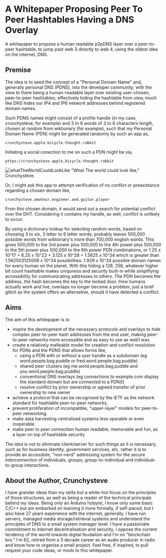 # A Whitepaper Proposing Peer To Peer Hashtables Having a DNS Overlay

A whitepaper to propose a human readable p2pDNS layer over a peer-to-peer hashtable, to jump past web 3 directly to web 4, using the oldest idea 
on the internet, DNS.

## Premise
The idea is to seed the concept of a "Personal Domain Name" and, generally personal DNS (PDNS), into the developer community, with the view to 
there being a human-readable layer over existing user-chosen, peer-to-peer hashtables, effectively hiding the hashtable from view, much like DNS 
hides our IP4 and IP6 network addresses behind registered domain names.

Such PDNS names might consist of a profile handle (in my case, crunchysteve, for example) and 3 to 6 words of 3 to 6 characters length, chosen at 
random from wiktionary (for example), such that my Personal Domain Name (PDN) might be generated randomly by such an app as, 

```crunchysteve.apple.bicycle.thought.rabbit```

Initiating a social conection to me on such a PDN might be via,

```pttps://crunchysteve.apple.bicycle.thought.rabbit```

![whatTheWorldCouldLookLike](https://github.com/crunchysteve/peer-to-peer-dns-overlay/assets/46626696/c36357ad-0033-448d-8ee8-f42bd38c7129)
"What The world could look like," Crunchysteve.


Or, I might ask this app to attempt verification of no conflict or preexistance regarding a chosen domain like,

```crunchysteve.amateur.engineer.and.guitar.player```

From this chosen domain, it would send out a search for potential conflict over the DHT. Considering it contains my handle, as well,
conflict is unlikely to occur.

By using a dictionary lookup for selecting random words, based on choosing 3 to six, 3 letter to 6 letter words, probably leaves 500,000 possible
words from wiktionary's more than 700,000 english words. This gives 500,000 to the 3rd power plus 500,000 to the 4th power plus 500,000 to the 
5th power plus 500,000 to the 6th power PDN combinations, or 1.25 x 10^17 + 6.25 x 10^22 + 3.125 x 10^28 + 1.5625 x 10^34 which is greater than 
1.562503125006 x 10^34 possibilities. 1.929 x 10^24 possible domain names for every human on the planet. With this hiding a 128, 256, whatever 
higher bit count hashtable makes uniquness and security built-in while simplifying accessibility for communicating addresses to others. The PDN
becomes the address, the hash becomes the key to the locked door. How humans actually work and live, overlaps no longer become a problem, just
a brief glitch as the system offers an alternative, should it have detected a conflict.

## Aims
The aim of this whitepaper is to 
 - inspire the development of the necessary protocols and overlays to hide complex peer-to-peer hash addresses from
the end user, making peer-to-peer networks more accessible and as easy to use as web1 was.
 - create a relatively malleable model for creation and conflict resolution for PDNs and the PDNS that allows forms like,
   - using a PDN with or without a user handle as a subdomain (eg word.people.bag.puddle or fred.word.people.bag.puddle)
   - shared peer clusters (eg me.word.people.bag.puddle and you.word.people.bag.puddle)
   - conventional DNS overlays (eg connections to example.com display the standard domain but are connected to a PDNS)
   - resolve conflict by prior ownership or agreed transfer of prior ownership to new owner
 - achieve a protocol that can be recognised by the IETF as the network standard for hashtable peer-to-peer networks,
 - prevent proliferation of incompatible, "upper-layer" models for peer-to-peer networking.
 - make data harvesting centralised systems less operable or even inoperable.
 - make peer to peer connection human readable, memorable and fun, as a layer on top of hashtable security

The idea is not to eliminate client/server for such things as it is necessary, such as for business identity, government services, etc, rather it
is to provide an accessbile, "non-nerd" addressing system for the secure interconnection of individuals, groups, group-to-individual and 
individual-to-group interactions.

## About the Author, Crunchysteve
I have grander ideas than my skills but a white-hot focus on the principles of those structures, as well as being a reader of the technical 
principals behind my ideas. Being only an Arduino hobyist, I know only some basic C/C++ but am embarked on learning it more formally, if
self-paced, but I also have 27 years experience with the internet, generally. I have run servers, managed media storage/retrieval systems and
understand the principles of DNS to a small system manager level. I have a passionate commitment to internet decentralisation and security, I
oppose the current tendency of the world towards digital feudalism and I'm no "blockchain bro." I'm 62, retired from a 3 decade career as an
audio producer in radio and know how to organise a small project. Feel free, if inspired, to pull request your code ideas, or mods to this
whitepaper.
